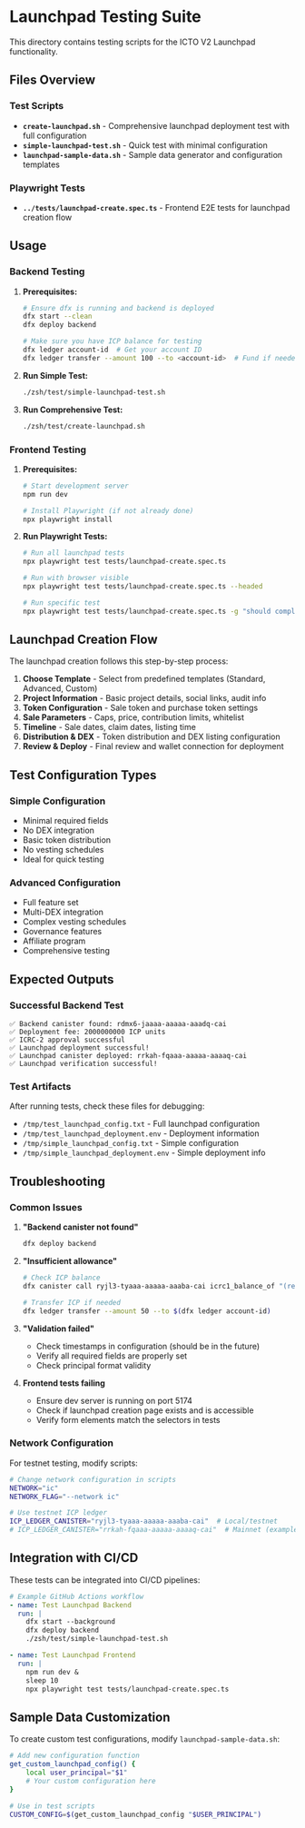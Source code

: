 # Launchpad Testing Suite

This directory contains testing scripts for the ICTO V2 Launchpad functionality.

## Files Overview

### Test Scripts

- **`create-launchpad.sh`** - Comprehensive launchpad deployment test with full configuration
- **`simple-launchpad-test.sh`** - Quick test with minimal configuration
- **`launchpad-sample-data.sh`** - Sample data generator and configuration templates

### Playwright Tests

- **`../tests/launchpad-create.spec.ts`** - Frontend E2E tests for launchpad creation flow

## Usage

### Backend Testing

1. **Prerequisites:**
   ```bash
   # Ensure dfx is running and backend is deployed
   dfx start --clean
   dfx deploy backend

   # Make sure you have ICP balance for testing
   dfx ledger account-id  # Get your account ID
   dfx ledger transfer --amount 100 --to <account-id>  # Fund if needed
   ```

2. **Run Simple Test:**
   ```bash
   ./zsh/test/simple-launchpad-test.sh
   ```

3. **Run Comprehensive Test:**
   ```bash
   ./zsh/test/create-launchpad.sh
   ```

### Frontend Testing

1. **Prerequisites:**
   ```bash
   # Start development server
   npm run dev

   # Install Playwright (if not already done)
   npx playwright install
   ```

2. **Run Playwright Tests:**
   ```bash
   # Run all launchpad tests
   npx playwright test tests/launchpad-create.spec.ts

   # Run with browser visible
   npx playwright test tests/launchpad-create.spec.ts --headed

   # Run specific test
   npx playwright test tests/launchpad-create.spec.ts -g "should complete full launchpad creation flow"
   ```

## Launchpad Creation Flow

The launchpad creation follows this step-by-step process:

1. **Choose Template** - Select from predefined templates (Standard, Advanced, Custom)
2. **Project Information** - Basic project details, social links, audit info
3. **Token Configuration** - Sale token and purchase token settings
4. **Sale Parameters** - Caps, price, contribution limits, whitelist
5. **Timeline** - Sale dates, claim dates, listing time
6. **Distribution & DEX** - Token distribution and DEX listing configuration
7. **Review & Deploy** - Final review and wallet connection for deployment

## Test Configuration Types

### Simple Configuration
- Minimal required fields
- No DEX integration
- Basic token distribution
- No vesting schedules
- Ideal for quick testing

### Advanced Configuration
- Full feature set
- Multi-DEX integration
- Complex vesting schedules
- Governance features
- Affiliate program
- Comprehensive testing

## Expected Outputs

### Successful Backend Test
```
✅ Backend canister found: rdmx6-jaaaa-aaaaa-aaadq-cai
✅ Deployment fee: 2000000000 ICP units
✅ ICRC-2 approval successful
✅ Launchpad deployment successful!
✅ Launchpad canister deployed: rrkah-fqaaa-aaaaa-aaaaq-cai
✅ Launchpad verification successful!
```

### Test Artifacts
After running tests, check these files for debugging:
- `/tmp/test_launchpad_config.txt` - Full launchpad configuration
- `/tmp/test_launchpad_deployment.env` - Deployment information
- `/tmp/simple_launchpad_config.txt` - Simple configuration
- `/tmp/simple_launchpad_deployment.env` - Simple deployment info

## Troubleshooting

### Common Issues

1. **"Backend canister not found"**
   ```bash
   dfx deploy backend
   ```

2. **"Insufficient allowance"**
   ```bash
   # Check ICP balance
   dfx canister call ryjl3-tyaaa-aaaaa-aaaba-cai icrc1_balance_of "(record { owner = principal \"$(dfx identity get-principal)\"; subaccount = null; })"

   # Transfer ICP if needed
   dfx ledger transfer --amount 50 --to $(dfx ledger account-id)
   ```

3. **"Validation failed"**
   - Check timestamps in configuration (should be in the future)
   - Verify all required fields are properly set
   - Check principal format validity

4. **Frontend tests failing**
   - Ensure dev server is running on port 5174
   - Check if launchpad creation page exists and is accessible
   - Verify form elements match the selectors in tests

### Network Configuration

For testnet testing, modify scripts:
```bash
# Change network configuration in scripts
NETWORK="ic"
NETWORK_FLAG="--network ic"

# Use testnet ICP ledger
ICP_LEDGER_CANISTER="ryjl3-tyaaa-aaaaa-aaaba-cai"  # Local/testnet
# ICP_LEDGER_CANISTER="rrkah-fqaaa-aaaaa-aaaaq-cai"  # Mainnet (example)
```

## Integration with CI/CD

These tests can be integrated into CI/CD pipelines:

```yaml
# Example GitHub Actions workflow
- name: Test Launchpad Backend
  run: |
    dfx start --background
    dfx deploy backend
    ./zsh/test/simple-launchpad-test.sh

- name: Test Launchpad Frontend
  run: |
    npm run dev &
    sleep 10
    npx playwright test tests/launchpad-create.spec.ts
```

## Sample Data Customization

To create custom test configurations, modify `launchpad-sample-data.sh`:

```bash
# Add new configuration function
get_custom_launchpad_config() {
    local user_principal="$1"
    # Your custom configuration here
}

# Use in test scripts
CUSTOM_CONFIG=$(get_custom_launchpad_config "$USER_PRINCIPAL")
```